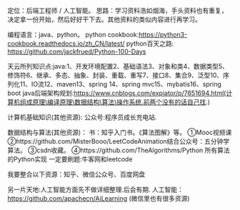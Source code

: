 定位：后端工程师 / 人工智能。
思路：学习资料浩如烟海，手头资料也有重复，决定拿一份开始，然后好好干下去。其他资料的类似内容进行再学习。

编程语言：java、python。
python cookbook:https://python3-cookbook.readthedocs.io/zh_CN/latest/
python百天之路: https://github.com/jackfrued/Python-100-Days

天云所列知识点:java:1、开发环境配置2、基础语法3、对象和类4、数据类型5、修饰符6、继承、多态、抽象、封装、重载、重写7、接口8、集合9、泛型10、序列化11、IO流12、maven13、spring 14、spring mvc15、mybatis16、spring boot
java后端架构规划:https://www.cnblogs.com/expiator/p/7651694.html(计算机组成原理\编译原理\数据结构\算法\操作系统.前两个没有的话自己找.)

计算机基础知识(其他资源):
公众号:程序员成长充电站.

数据结构与算法(其他资源)：
书：知乎入门书。《算法图解》等。
①Mooc视频课
②https://github.com/MisterBooo/LeetCodeAnimation结合公众号：五分钟学算法。
③csdn收藏。
④https://github.com/TheAlgorithms/Python   所有算法的Python实现
一定要刷题:牛客网和leetcode

我要整合以下资源：知乎、微信公众号、百度网盘

另一片天地:人工智能方面先不做详细整理.后会有期.
人工智能：https://github.com/apachecn/AiLearning
(微信里也有很多资源)

